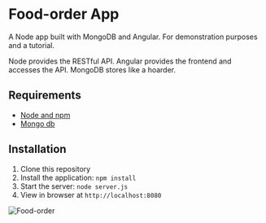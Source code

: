 # Food-order App

A Node app built with MongoDB and Angular. For demonstration purposes and a tutorial.

Node provides the RESTful API. Angular provides the frontend and accesses the API. MongoDB stores like a hoarder.

## Requirements

- [Node and npm](http://nodejs.org)
- [Mongo db](https://www.mongodb.org/)

## Installation

1. Clone this repository
2. Install the application: `npm install`
3. Start the server: `node server.js`
4. View in browser at `http://localhost:8080`



![Food-order](http://junhui-li.com/images/foodorderapp.png)

